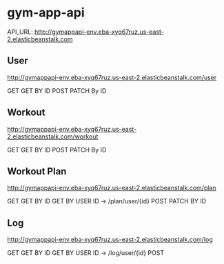 # gym-app-api

API_URL: http://gymappapi-env.eba-xyq67ruz.us-east-2.elasticbeanstalk.com



## User

http://gymappapi-env.eba-xyq67ruz.us-east-2.elasticbeanstalk.com/user

GET
GET BY ID 
POST
PATCH By ID

## Workout

http://gymappapi-env.eba-xyq67ruz.us-east-2.elasticbeanstalk.com/workout

GET
GET BY ID
POST
PATCH By ID

## Workout Plan

http://gymappapi-env.eba-xyq67ruz.us-east-2.elasticbeanstalk.com/plan

GET
GET BY ID
GET BY USER ID -> /plan/user/{id}
POST
PATCH BY ID

## Log

http://gymappapi-env.eba-xyq67ruz.us-east-2.elasticbeanstalk.com/log

GET
GET BY ID
GET BY USER ID -> /log/user/{id}
POST
